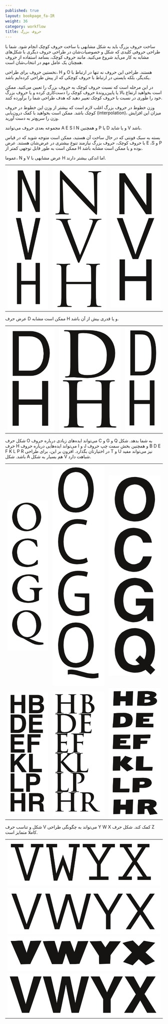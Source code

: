 ```yaml
---
published: true
layout: bookpage_fa-IR
weight: 36
category: workflow
title: حروف بزرگ
---
```


ساخت حروف بزرگ باید به شکل مشابهی با ساخت حروف کوچک انجام شود.
شما با طراحی حروفی کلیدی که شکل و خصوصیات‌شان در طراحی حروف دیگری با شکل‌های مشابه به کار می‌آید شروع می‌کنید.
مانند حروف کوچک، بسامد استفاده از حروف همچنان یک عامل مهم در انتخاب‌شان است.

نخستین حروف برای طراحی، H و O هستند.
طراحی این حروف نه تنها در ارتباط با یکدیگر، بلکه بایستی در ارتباط با حروف کوچکی که از پیش طراحی کرده‌ایم باشد.

در این مرحله است که نسبت حروف کوچک به حروف بزرگ را تعیین می‌کنید.
ممکن است بخواهید ارتفاع بالا یا پایین‌روندهٔ حروف کوچک را دست‌کاری کرده و یا حروف بزرگ خود را طوری در نسبت با حروف کوچک تغییر دهید که هدف طراحی شما را برآورده کنند.

وزن خطوط در حروف بزرگ اغلب لازم است که بیشتر از وزن این خطوط در حروف کوچک باشد.
ممکن است بخواهید با کمک درون‌یابی (interpolation)، میزان این افزایش وزن را سریع‌تر به دست آورید.

مجموعه بعدی حروف می‌توانند‍ A E S I N و همچنین P یا D و یا شاید V باشد.

بسته به سبک فونتی که در حال ساخت آن هستید، ممکن است متوجه شوید که در قیاس با حروف کوچک، حروف بزرگ نیازمند تنوع بیشتری در عرض‌شان هستند.
عرض E ،S و P ممکن است به طور قابل توجهی کمتر از H بوده و یا ممکن است مشابه باشد.

عموما، N و V عرض مشابهی با H اما اندکی بیشتر دارند.

<table border="0" cellpadding="13"><tbody><tr><td><img style="display: block; margin-left: auto; margin-right: auto;" src="images/NVH-1.png" alt=""></td>
<td><img style="display: block; margin-left: auto; margin-right: auto;" src="images/NVH-2.png" alt=""></td>
<td><img style="display: block; margin-left: auto; margin-right: auto;" src="images/NVH-3.png" alt=""> </td>
</tr></tbody></table>

عرض حرف D ممکن است مشابه H و یا قدری بیش از آن باشد.

<table border="0" cellpadding="13"><tbody><tr><td><img style="display: block; margin-left: auto; margin-right: auto;" src="images/HD-1.png" alt=""></td>
<td> <img style="display: block; margin-left: auto; margin-right: auto;" src="images/HD-2.png" alt=""></td>
<td> <img style="display: block; margin-left: auto; margin-right: auto;" src="images/HD-3.png" alt=""></td>
</tr></tbody></table>

شکل حرف O می‌تواند ایده‌های زیادی درباره حروف C و G و Q به شما بدهد.
شکل حرف H می‌تواند ایده‌هایی درباره حروف I و J و همچنین بخش سمت چپ حروف B D E F K L P R در اختیارتان بگذارد.
افزون بر این، برای طراحی T و U نیز می‌تواند مفید باشد. شکل A هم بسیار به شکل V شباهت دارد.

<table border="0" cellpadding="13"><tbody><tr><td><img style="display: block; margin-left: auto; margin-right: auto;" src="images/OCGQ-2.png" alt=""></td>
<td style="text-align: center;"> <img src="images/OCGQ-1.png" alt=""></td>
<td><img style="display: block; margin-left: auto; margin-right: auto;" src="images/OCGQ-3.png" alt=""></td>
</tr><tr><td><img style="display: block; margin-left: auto; margin-right: auto;" src="images/HBDE-3.png" alt=""></td>
<td><img style="display: block; margin-left: auto; margin-right: auto;" src="images/HBDE-2.png" alt=""></td>
<td><img style="display: block; margin-left: auto; margin-right: auto;" src="images/HBDE-1.png" alt=""></td>
</tr></tbody></table>

شکل و تناسب حرف V می‌تواند به چگونگی طراحی Y W X کمک کند. شکل حرف Z کاملا متمایز است.

<table border="0" cellpadding="13"><tbody><tr><td><img src="images/VWYX-2.png" alt=""></td>
</tr><tr><td> <img src="images/VWYX-3.png" alt=""></td>
</tr><tr><td> <img src="images/VWYX-4.png" alt=""></td>
</tr><tr><td> <img src="images/VWYX-1.png" alt=""></td>
</tr></tbody></table>
